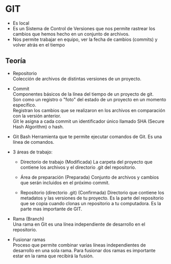 # GIT

- Es local
- Es un Sistema de Control de Versiones que nos permite rastrear los cambios que hemos
hecho en un conjunto de archivos.
- Nos permite trabajar en equipo, ver la fecha de cambios (commits) y volver atrás en el tiempo

## Teoría

- Repositorio  
Colección de archivos de distintas versiones de un proyecto.

- Commit  
Componentes básicos de la línea del tiempo de un proyecto de git.  
Son como un registro o "foto" del estado de un proyecto en un momento específico.  
Registran los cambios que se realizaron en los archivos en comparación con la versión anterior.  
Git le asigna a cada commit un identificador único llamado SHA (Secure Hash Algorithm) o hash.

- Git Bash
Herramienta que te permite ejecutar comandos de Git. Es una línea de comandos.

- 3 áreas de trabajo:  
    - Directorio de trabajo (Modificada)
        La carpeta del proyecto que contiene los archivos y el directorio .git del repositorio.

    - Área de preparación (Preparada)
        Conjunto de archivos y cambios que serán incluidos en el próximo commit.

    - Repositorio (directorio .git) (Confirmada)
        Directorio que contiene los metadatos y las versiones de tu proyecto.
        Es la parte del repositorio que se copia cuando clonas un repositorio a tu computadora. Es la parte mas importante de GIT.

- Rama (Branch)  
Una rama en Git es una línea independiente de desarrollo en el repositorio.

- Fusionar ramas  
Proceso que permite combinar varias líneas independientes de desarrollo en una sola rama.
Para fusionar dos ramas es importante estar en la rama que recibirá la fusión.
